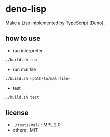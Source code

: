 # deno-lisp

[Make a Lisp](https://github.com/kanaka/mal) implemented by TypeScript (Deno).  

## how to use

- run interpreter

```bash
./build.sh run
```

- run mal file

```bash
./build.sh <path/to/mal-file>
```

- test

```bash
./build.sh test
```

## license

- ``./tests/mal/`` : MPL 2.0
- others : MIT
